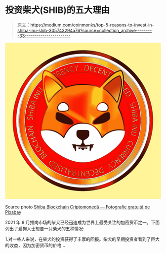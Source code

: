 # 投资柴犬(SHIB)的五大理由

> 原文：<https://medium.com/coinmonks/top-5-reasons-to-invest-in-shiba-inu-shib-305743294a76?source=collection_archive---------33----------------------->

![](img/f57cb538599a0da51d8a6f69547a2635.png)

Source photo [Shiba Blockchain Criptomonedă — Fotografie gratuită pe Pixabay](https://pixabay.com/ro/photos/shiba-blockchain-criptomoned%c4%83-6723441/)

2021 年 8 月推向市场的柴犬已经迅速成为世界上最受关注的加密货币之一。下面列出了爱狗人士想要一只柴犬的五种情况:

1.对一些人来说，在柴犬的投资获得了丰厚的回报。柴犬的早期投资者看到了巨大的收益，因为加密货币的价格…